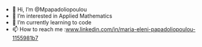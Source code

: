- 👋 Hi, I’m @Mpapadoliopoulou
- 👀 I’m interested in Applied Mathematics 
- 🌱 I’m currently learning to code
- 📫 How to reach me :www.linkedin.com/in/maria-eleni-papadoliopoulou-1155981b7

<!---
Mpapadoliopoulou/Mpapadoliopoulou is a ✨ special ✨ repository because its `README.md` (this file) appears on your GitHub profile.
You can click the Preview link to take a look at your changes.
--->
